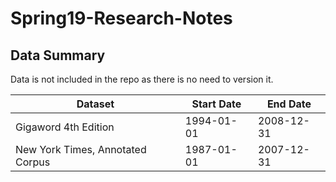 # Spring19-Research-Notes

## Data Summary
Data is not included in the repo as there is no need to version it.

| Dataset                           | Start Date | End Date   | 
|-----------------------------------|------------|------------|
| Gigaword 4th Edition		    | 1994-01-01 | 2008-12-31 | 
| New York Times, Annotated Corpus  | 1987-01-01 | 2007-12-31 |
